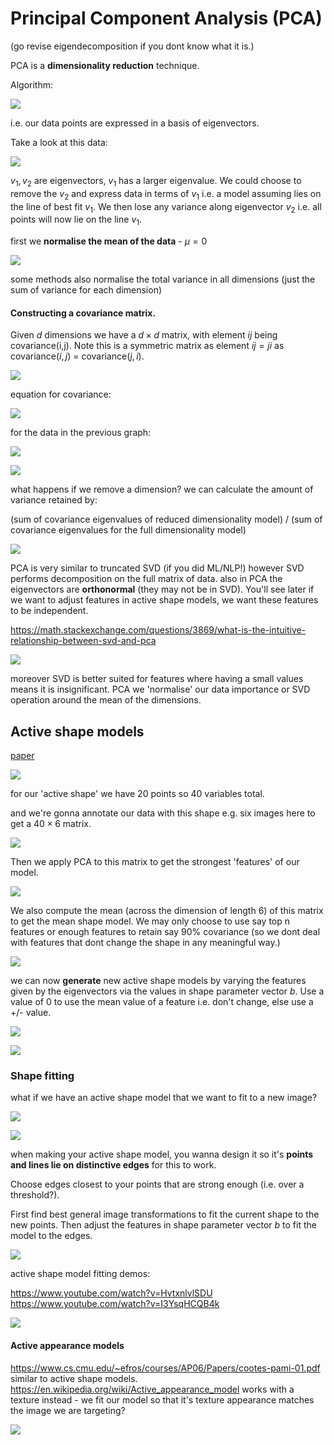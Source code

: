 # Principal Component Analysis (PCA)

(go revise eigendecomposition if you dont know what it is.)

PCA is a **dimensionality reduction** technique.

Algorithm:

![](misc/Pasted%20image%2020240430222129.png)

i.e. our data points are expressed in a basis of eigenvectors.

Take a look at this data:

![](misc/Pasted%20image%2020240430222203.png)

$v_1,v_2$ are eigenvectors, $v_1$ has a larger eigenvalue. We could choose to remove the $v_2$ and express data in terms of $v_1$ i.e. a model assuming lies on the line of best fit $v_1$.
We then lose any variance along eigenvector $v_2$ i.e. all points will now lie on the line $v_1$.

first we **normalise the mean of the data** - $\mu=0$ 

![](misc/Pasted%20image%2020240502173502.png)

some methods also normalise the total variance in all dimensions (just the sum of variance for each dimension)

#### Constructing a covariance matrix.

Given $d$ dimensions we have a $d\times d$ matrix, with element $ij$ being covariance(i,j). Note this is a symmetric matrix as element $ij=ji$ as covariance$(i,j)$ = covariance$(j,i)$.

![](misc/Pasted%20image%2020240430222548.png)

equation for covariance:

![](misc/Pasted%20image%2020240430222602.png)


for the data in the previous graph:

![](misc/Pasted%20image%2020240430222655.png)

![](misc/Pasted%20image%2020240430222703.png)

what happens if we remove a dimension? we can calculate the amount of variance retained by:

(sum of covariance eigenvalues of reduced dimensionality model) / (sum of covariance eigenvalues for the full dimensionality model)

![](misc/Pasted%20image%2020240430222824.png)


PCA is very similar to truncated SVD (if you did ML/NLP!) however SVD performs decomposition on the full matrix of data. also in PCA the eigenvectors are **orthonormal** (they may not be in SVD).
You'll see later if we want to adjust features in active shape models, we want these features to be independent.

https://math.stackexchange.com/questions/3869/what-is-the-intuitive-relationship-between-svd-and-pca

![](misc/Pasted%20image%2020240430223833.png)

moreover SVD is better suited for features where having a small values means it is insignificant. PCA we 'normalise' our data importance or SVD operation around the mean of the dimensions.


## Active shape models

[paper](https://personalpages.manchester.ac.uk/staff/timothy.f.cootes/Papers/cviu95.pdf)

![](misc/Pasted%20image%2020240430230235.png)

for our 'active shape' we have 20 points so 40 variables total.

and we're gonna annotate our data with this shape e.g. six images here to get a $40\times 6$ matrix.

![](misc/Pasted%20image%2020240430230317.png)

Then we apply PCA to this matrix to get the strongest 'features' of our model.

![](misc/Pasted%20image%2020240430230440.png)

We also compute the mean (across the dimension of length 6) of this matrix to get the mean shape model. We may only choose to use say top n features or enough features to retain say $90\%$ covariance (so we dont deal with features that dont change the shape in any meaningful way.)

![](misc/Pasted%20image%2020240430230514.png)

we can now **generate** new active shape models by varying the features given by the eigenvectors via the values in shape parameter vector $b$. Use a value of 0 to use the mean value of a feature i.e. don't change, else use a +/- value.

![](misc/Pasted%20image%2020240430230654.png)

![](misc/Pasted%20image%2020240430230716.png)

### Shape fitting

what if we have an active shape model that we want to fit to a new image?

![](misc/Pasted%20image%2020240430230906.png)

![](misc/Pasted%20image%2020240430231011.png)

when making your active shape model, you wanna design it so it's **points and lines lie on distinctive edges** for this to work.

Choose edges closest to your points that are strong enough (i.e. over a threshold?).

First find best general image transformations to fit the current shape to the new points. Then adjust the features in shape parameter vector $b$ to fit the model to the edges.

![](misc/Pasted%20image%2020240430231123.png)

active shape model fitting demos:

https://www.youtube.com/watch?v=HvtxnlvlSDU
https://www.youtube.com/watch?v=I3YsqHCQB4k

![](misc/Pasted%20image%2020240430231445.png)

#### Active appearance models
https://www.cs.cmu.edu/~efros/courses/AP06/Papers/cootes-pami-01.pdf
similar to active shape models.
https://en.wikipedia.org/wiki/Active_appearance_model
works with a texture instead - we fit our model so that it's texture appearance matches the image we are targeting?

![](misc/Pasted%20image%2020240430231605.png)